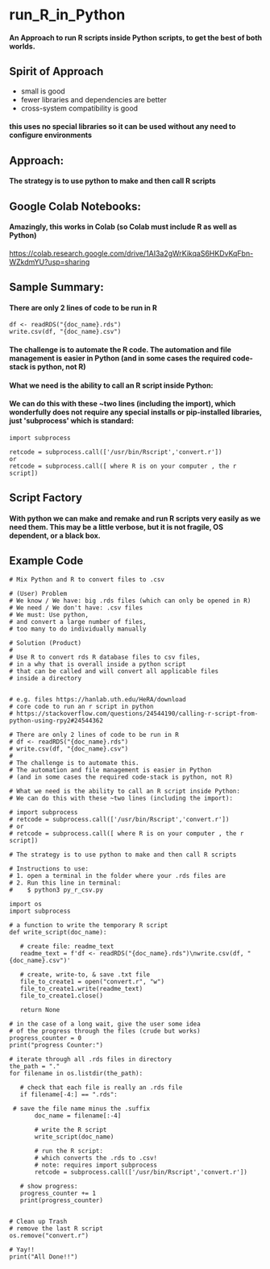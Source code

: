 # run_R_in_Python
#### An Approach to run R scripts inside Python scripts, to get the best of both worlds.


## Spirit of Approach
- small is good
- fewer libraries and dependencies are better
- cross-system compatibility is good
#### this uses no special libraries so it can be used without any need to configure environments


## Approach:
#### The strategy is to use python to make and then call R scripts


## Google Colab Notebooks:

#### Amazingly, this works in Colab (so Colab must include R as well as Python)

https://colab.research.google.com/drive/1AI3a2gWrKikqaS6HKDvKqFbn-WZkdmYU?usp=sharing


## Sample Summary:
#### There are only 2 lines of code to be run in R
```
df <- readRDS("{doc_name}.rds")
write.csv(df, "{doc_name}.csv")
```
#### The challenge is to automate the R code. The automation and file management is easier in Python (and in some cases the required code-stack is python, not R)
 
#### What we need is the ability to call an R script inside Python:
#### We can do this with these ~two lines (including the import), which wonderfully does not require any special installs or pip-installed libraries, just 'subprocess' which is standard:
```
import subprocess
 
retcode = subprocess.call(['/usr/bin/Rscript','convert.r'])
or
retcode = subprocess.call([ where R is on your computer , the r script])
```
## Script Factory
#### With python we can make and remake and run R scripts very easily as we need them. This may be a little verbose, but it is not fragile, OS dependent, or a black box. 



## Example Code

```
# Mix Python and R to convert files to .csv
 
# (User) Problem
# We know / We have: big .rds files (which can only be opened in R)
# We need / We don't have: .csv files
# We must: Use python,
# and convert a large number of files,
# too many to do individually manually
 
# Solution (Product)
#
# Use R to convert rds R database files to csv files,
# in a why that is overall inside a python script
# that can be called and will convert all applicable files
# inside a directory
 
 
# e.g. files https://hanlab.uth.edu/HeRA/download
# core code to run an r script in python
# https://stackoverflow.com/questions/24544190/calling-r-script-from-python-using-rpy2#24544362
 
# There are only 2 lines of code to be run in R
# df <- readRDS("{doc_name}.rds")
# write.csv(df, "{doc_name}.csv")
#
# The challenge is to automate this.
# The automation and file management is easier in Python
# (and in some cases the required code-stack is python, not R)
 
# What we need is the ability to call an R script inside Python:
# We can do this with these ~two lines (including the import):
 
# import subprocess
# retcode = subprocess.call(['/usr/bin/Rscript','convert.r'])
# or
# retcode = subprocess.call([ where R is on your computer , the r script])
 
# The strategy is to use python to make and then call R scripts
 
# Instructions to use:
# 1. open a terminal in the folder where your .rds files are
# 2. Run this line in terminal:
#    $ python3 py_r_csv.py
 
import os
import subprocess
 
# a function to write the temporary R script
def write_script(doc_name):
 
   # create file: readme_text
   readme_text = f'df <- readRDS("{doc_name}.rds")\nwrite.csv(df, "{doc_name}.csv")'
 
   # create, write-to, & save .txt file
   file_to_create1 = open("convert.r", "w")
   file_to_create1.write(readme_text)
   file_to_create1.close()
 
   return None
 
# in the case of a long wait, give the user some idea
# of the progress through the files (crude but works)
progress_counter = 0
print("progress Counter:")
 
# iterate through all .rds files in directory
the_path = "."
for filename in os.listdir(the_path):
 
   # check that each file is really an .rds file
   if filename[-4:] == ".rds":
 
 # save the file name minus the .suffix
       doc_name = filename[:-4]
 
       # write the R script
       write_script(doc_name)
 
       # run the R script:
       # which converts the .rds to .csv!
       # note: requires import subprocess
       retcode = subprocess.call(['/usr/bin/Rscript','convert.r'])
 
   # show progress:
   progress_counter += 1
   print(progress_counter)
 
 
# Clean up Trash
# remove the last R script
os.remove("convert.r")
 
# Yay!!
print("All Done!!")


```
